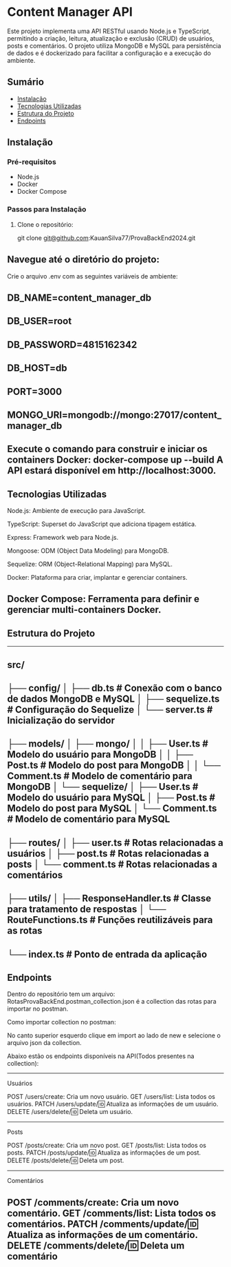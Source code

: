 # Content Manager API

Este projeto implementa uma API RESTful usando Node.js e TypeScript, permitindo a criação, leitura, atualização e exclusão (CRUD) de usuários, posts e comentários. O projeto utiliza MongoDB e MySQL para persistência de dados e é dockerizado para facilitar a configuração e a execução do ambiente.

## Sumário

- [Instalação](#instalação)
- [Tecnologias Utilizadas](#tecnologias-utilizadas)
- [Estrutura do Projeto](#estrutura-do-projeto)
- [Endpoints](#endpoints)

## Instalação

### Pré-requisitos

- Node.js
- Docker
- Docker Compose

### Passos para Instalação

1. Clone o repositório:

   git clone git@github.com:KauanSilva77/ProvaBackEnd2024.git

Navegue até o diretório do projeto:
-----------------------------------------------------------------------------------
Crie o arquivo .env com as seguintes variáveis de ambiente:

DB_NAME=content_manager_db
------------------------------------------------------------------------------------
DB_USER=root
------------------------------------------------------------------------------------
DB_PASSWORD=4815162342
------------------------------------------------------------------------------------
DB_HOST=db
------------------------------------------------------------------------------------
PORT=3000
------------------------------------------------------------------------------------
MONGO_URI=mongodb://mongo:27017/content_manager_db
------------------------------------------------------------------------------------

Execute o comando para construir e iniciar os containers Docker: docker-compose up --build
A API estará disponível em http://localhost:3000.
------------------------------------------------------------------------------------

## Tecnologias Utilizadas

Node.js: Ambiente de execução para JavaScript.

TypeScript: Superset do JavaScript que adiciona tipagem estática.

Express: Framework web para Node.js.

Mongoose: ODM (Object Data Modeling) para MongoDB.

Sequelize: ORM (Object-Relational Mapping) para MySQL.

Docker: Plataforma para criar, implantar e gerenciar containers.

Docker Compose: Ferramenta para definir e gerenciar multi-containers Docker.
------------------------------------------------------------------------------------

## Estrutura do Projeto
------------------------------------------------------------------------------------
src/
------------------------------------------------------------------------------------
├── config/
│   ├── db.ts             # Conexão com o banco de dados MongoDB e MySQL
│   ├── sequelize.ts      # Configuração do Sequelize
│   └── server.ts         # Inicialização do servidor
------------------------------------------------------------------------------------
├── models/
│   ├── mongo/
│   │   ├── User.ts       # Modelo do usuário para MongoDB
│   │   ├── Post.ts       # Modelo do post para MongoDB
│   │   └── Comment.ts    # Modelo de comentário para MongoDB
│   └── sequelize/
│       ├── User.ts       # Modelo do usuário para MySQL
│       ├── Post.ts       # Modelo do post para MySQL
│       └── Comment.ts    # Modelo de comentário para MySQL
------------------------------------------------------------------------------------
├── routes/
│   ├── user.ts           # Rotas relacionadas a usuários
│   ├── post.ts           # Rotas relacionadas a posts
│   └── comment.ts        # Rotas relacionadas a comentários
------------------------------------------------------------------------------------
├── utils/
│   ├── ResponseHandler.ts  # Classe para tratamento de respostas
│   └── RouteFunctions.ts   # Funções reutilizáveis para as rotas
------------------------------------------------------------------------------------
└── index.ts              # Ponto de entrada da aplicação
------------------------------------------------------------------------------------

## Endpoints

Dentro do repositório tem um arquivo: RotasProvaBackEnd.postman_collection.json é a collection das rotas para importar no postman.

Como importar collection no postman:

No canto superior esquerdo clique em import ao lado de new e selecione o arquivo json da collection. 

Abaixo estão os endpoints disponíveis na API(Todos presentes na collection):

------------------------------------------------------------------------------------
Usuários

POST /users/create: Cria um novo usuário.
GET /users/list: Lista todos os usuários.
PATCH /users/update/:id: Atualiza as informações de um usuário.
DELETE /users/delete/:id: Deleta um usuário.

------------------------------------------------------------------------------------
Posts

POST /posts/create: Cria um novo post.
GET /posts/list: Lista todos os posts.
PATCH /posts/update/:id: Atualiza as informações de um post.
DELETE /posts/delete/:id: Deleta um post.

------------------------------------------------------------------------------------
Comentários

POST /comments/create: Cria um novo comentário.
GET /comments/list: Lista todos os comentários.
PATCH /comments/update/:id: Atualiza as informações de um comentário.
DELETE /comments/delete/:id: Deleta um comentário
------------------------------------------------------------------------------------
